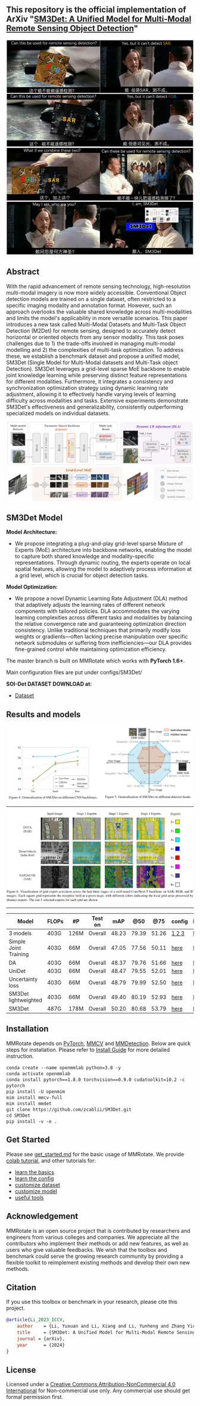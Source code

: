 ## This repository is the official implementation of ArXiv "[SM3Det: A Unified Model for Multi-Modal Remote Sensing Object Detection](http://arxiv.org/abs/2412.20665 )"

![meme](docs/meme.png)



## Abstract

With the rapid advancement of remote sensing technology, high-resolution multi-modal imagery is now more widely accessible. Conventional Object detection models are trained on a single dataset, often restricted to a specific imaging modality and annotation format. However, such an approach overlooks the valuable shared knowledge across multi-modalities and limits the model's applicability in more versatile scenarios. This paper introduces a new task called Multi-Modal Datasets and Multi-Task Object Detection (M2Det) for remote sensing, designed to accurately detect horizontal or oriented objects from any sensor modality. This task poses challenges due to 1) the trade-offs involved in managing multi-modal modelling and 2) the complexities of multi-task optimization. To address these, we establish a benchmark dataset and propose a unified model, SM3Det (Single Model for Multi-Modal datasets and Multi-Task object Detection). SM3Det leverages a grid-level sparse MoE backbone to enable joint knowledge learning while preserving distinct feature representations for different modalities. Furthermore, it integrates a consistency and synchronization optimization strategy using dynamic learning rate adjustment, allowing it to effectively handle varying levels of learning difficulty across modalities and tasks. Extensive experiments demonstrate SM3Det's effectiveness and generalizability, consistently outperforming specialized models on individual datasets.

![net_arch](docs/SM3Det.png)

## SM3Det Model 

**Model Architecture:**

- We propose integrating a plug-and-play grid-level sparse Mixture of Experts (MoE) architecture into backbone networks, enabling the model to capture both shared knowledge and modality-specific representations. Through dynamic routing, the experts operate on local spatial features, allowing the model to adaptively process information at a grid level, which is crucial for object detection tasks. 

**Model Optimization:**

- We propose a novel Dynamic Learning Rate Adjustment (DLA) method that adaptively adjusts the learning rates of different network components with tailored policies. DLA accommodates the varying learning complexities across different tasks and modalities by balancing the relative convergence rate and guaranteeing optimization direction consistency. 
Unlike traditional techniques that primarily modify loss weights or gradients—often lacking precise manipulation over specific network submodules or suffering from inefficiencies—our DLA provides fine-grained control while maintaining optimization efficiency.

The master branch is built on MMRotate which works with **PyTorch 1.6+**.

Main configuration files are put under configs/SM3Det/


**SOI-Det DATASET DOWNLOAD at:** 

* [Dataset](https://www.kaggle.com/datasets/greatbird/soi-det) 

## Results and models

![Main_results](docs/results.png)

-----

![vis](docs/vis.png)

-----

<table><thead>
  <tr>
    <th>Model</th>
    <th>FLOPs</th>
    <th>#P</th>
    <th>Test on</th>
    <th>mAP</th>
    <th>@50</th>
    <th>@75</th>
    <th>config</th>
    <th>log/ckpt</th>
  </tr></thead>
<tbody>
  <tr>
    <td>3 models</td>
    <td>403G</td>
    <td>126M</td>
    <td>Overall</td>
    <td>48.23</td>
    <td>79.39</td>
    <td>51.26</td>
    <td><a href="local_configs/sardet50k_convnext_t_gfl.py"> 1 </a> <a href="local_configs/dota_convnext_t_orcnn.py"> 2 </a> <a href="local_configs/dronevehicle_convnext_t_orcnn.py"> 3 </a> </td>
    <td><a href="https://www.kaggle.com/models/greatbird/sm3det"> here </a></td>
  </tr>
  <tr>
    <td>Simple<br>Joint<br>Training</td>
    <td>403G</td>
    <td>66M</td>
    <td>Overall</td>
    <td>47.05</td>
    <td>77.56</td>
    <td>50.11</td>
    <td><a href="main_convnext_t_orcnn_gfl_simple_joint.py"> here </a></td>
    <td><a href="https://www.kaggle.com/models/greatbird/sm3det"> here </a></td>
  </tr>
  <tr>
    <td>DA<br></td>
    <td>403G</td>
    <td>66M</td>
    <td>Overall</td>
    <td>48.37</td>
    <td>79.76</td>
    <td>51.66</td>
    <td><a href="local_configs/main_DA_convnext_t_orcnn_gfl.py"> here </a></td>
    <td><a href="https://www.kaggle.com/models/greatbird/sm3det"> here </a></td>
  </tr>
  <tr>
    <td>UniDet<br></td>
    <td>403G</td>
    <td>66M</td>
    <td>Overall</td>
    <td>48.47</td>
    <td>79.55</td>
    <td>52.01</td>
    <td><a href="local_configs/main_unidet_convnext_t_orcnn_gfl.py"> here </a></td>
    <td><a href="https://www.kaggle.com/models/greatbird/sm3det"> here </a></td>
  </tr>
  <tr>
    <td>Uncertainty <br>loss</td>
    <td>403G</td>
    <td>66M</td>
    <td>Overall</td>
    <td>48.79</td>
    <td>79.99</td>
    <td>52.50</td>
    <td><a href="local_configs/main_uncertainty_convnext_t_orcnn_gfl.py"> here </a></td>
    <td><a href="https://www.kaggle.com/models/greatbird/sm3det"> here </a></td>
  </tr>
  <tr>
    <td>SM3Det <br>lightweighted</td>
    <td>403G</td>
    <td>66M</td>
    <td>Overall</td>
    <td>49.40</td>
    <td>80.19</td>
    <td>52.93</td>
    <td><a href="local_configs/main_SM3Det_convnext_t_orcnn_gfl_wo_moe.py"> here </a></td>
    <td><a href="https://www.kaggle.com/models/greatbird/sm3det"> here </a></td>
  </tr>
  <tr>
    <td>SM3Det</td>
    <td>487G</td>
    <td>178M</td>
    <td>Overall</td>
    <td>50.20</td>
    <td>80.68</td>
    <td>53.79</td>
    <td><a href="configs/SM3Det_convnext_t.py"> here </a></td>
    <td><a href="https://www.kaggle.com/models/greatbird/sm3det"> here </a></td>
  </tr>
</tbody></table>




## Installation

MMRotate depends on [PyTorch](https://pytorch.org/), [MMCV](https://github.com/open-mmlab/mmcv) and [MMDetection](https://github.com/open-mmlab/mmdetection).
Below are quick steps for installation.
Please refer to [Install Guide](https://mmrotate.readthedocs.io/en/latest/install.html) for more detailed instruction.

```shell
conda create --name openmmlab python=3.8 -y
conda activate openmmlab
conda install pytorch==1.8.0 torchvision==0.9.0 cudatoolkit=10.2 -c pytorch
pip install -U openmim
mim install mmcv-full
mim install mmdet
git clone https://github.com/zcablii/SM3Det.git
cd SM3Det
pip install -v -e .
```

## Get Started

Please see [get_started.md](docs/en/get_started.md) for the basic usage of MMRotate.
We provide [colab tutorial](demo/MMRotate_Tutorial.ipynb), and other tutorials for:

- [learn the basics](docs/en/intro.md)
- [learn the config](docs/en/tutorials/customize_config.md)
- [customize dataset](docs/en/tutorials/customize_dataset.md)
- [customize model](docs/en/tutorials/customize_models.md)
- [useful tools](docs/en/tutorials/useful_tools.md)
 


## Acknowledgement

MMRotate is an open source project that is contributed by researchers and engineers from various colleges and companies. We appreciate all the contributors who implement their methods or add new features, as well as users who give valuable feedbacks. We wish that the toolbox and benchmark could serve the growing research community by providing a flexible toolkit to reimplement existing methods and develop their own new methods.

## Citation

If you use this toolbox or benchmark in your research, please cite this project.

```bibtex
@article{Li_2023_ICCV,
    author    = {Li, Yuxuan and Li, Xiang and Li, Yunheng and Zhang Yicheng and Dai, Yimian and Hou, Qibin and Cheng, Ming-Ming and Yang, Jian},
    title     = {SM3Det: A Unified Model for Multi-Modal Remote Sensing Object Detection},
    journal = {arXiv},
    year      = {2024}
}
```

## License
Licensed under a [Creative Commons Attribution-NonCommercial 4.0 International](https://creativecommons.org/licenses/by-nc/4.0/) for Non-commercial use only.
Any commercial use should get formal permission first.
